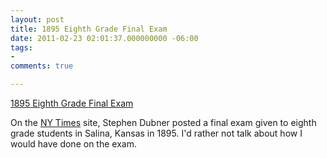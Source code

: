 ```yaml
---
layout: post
title: 1895 Eighth Grade Final Exam
date: 2011-02-23 02:01:37.000000000 -06:00
tags:
- 
comments: true

---
```

<p><a href="http://nyti.ms/fiMAnz">1895 Eighth Grade Final Exam</a>
<div class="link_description">
<p>On the <a href="http://nyti.ms/fiMAnz">NY Times</a> site, Stephen Dubner posted a final exam given to eighth grade students in Salina, Kansas in 1895. I'd rather not talk about how I would have done on the exam.</p>
</div>
